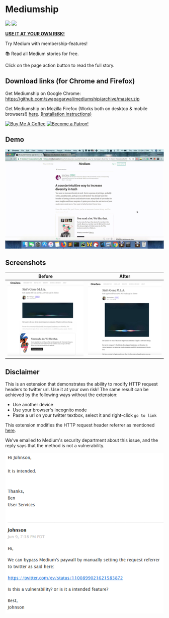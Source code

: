 # Mediumship

[![](https://img.shields.io/badge/chrome%20web%20store-v2.2-informational)](https://github.com/swapagarwal/mediumship/archive/master.zip)
[![](https://img.shields.io/badge/mozilla%20add--on-v2.2-informational)](https://github.com/swapagarwal/mediumship/blob/master/firefox/web-ext-artifacts/addon-2.2.xpi?raw=true)

[**USE IT AT YOUR OWN RISK!**](#disclaimer)

Try Medium with membership-features!

📚 Read all Medium stories for free.

Click on the page action button to read the full story.

## Download links (for Chrome and Firefox)

Get Mediumship on Google Chrome: https://github.com/swapagarwal/mediumship/archive/master.zip

Get Mediumship on Mozilla Firefox (Works both on desktop & mobile browsers!) [here](https://github.com/swapagarwal/mediumship/blob/master/firefox/web-ext-artifacts/addon-2.2.xpi?raw=true). [(Installation instructions)](https://developer.mozilla.org/en-US/docs/Mozilla/Add-ons/WebExtensions/Distribution_options/Sideloading_add-ons#Using_Install_Add-on_From_File)

<a href="https://www.buymeacoffee.com/swap" target="_blank"><img src="https://www.buymeacoffee.com/assets/img/custom_images/orange_img.png" alt="Buy Me A Coffee" style="height: auto !important;width: auto !important;" ></a>
<a href="https://www.patreon.com/bePatron?u=7999565" target="_blank"><img src="https://c5.patreon.com/external/logo/become_a_patron_button.png" alt="Become a Patron!" height="41"></a>

## Demo

![](demo.gif)

## Screenshots

Before                | After
:--------------------:|:-------------------:
![](mediumship-1.png) | ![](mediumship-2.png)

## Disclaimer

This is an extension that demonstrates the ability to modify HTTP request headers to twitter url. Use it at your own risk! The same result can be achieved by the following ways without the extension:

- Use another device
- Use your browser's incognito mode
- Paste a url on your twitter textbox, select it and right-click `go to link`

This extension modifies the HTTP request header referrer as mentioned [here](https://twitter.com/ev/status/1100899021621583872).

We've emailed to Medium's security department about this issue, and the reply says that the method is not a vulnerability.

![](email-reply.png)
